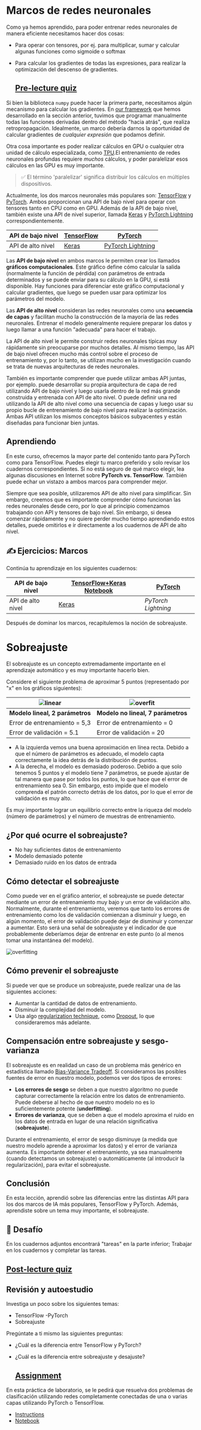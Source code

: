 # Marcos de redes neuronales

Como ya hemos aprendido, para poder entrenar redes neuronales de manera eficiente necesitamos hacer dos cosas:

* Para operar con tensores, por ej. para multiplicar, sumar y calcular algunas funciones como sigmoide o softmax
* Para calcular los gradientes de todas las expresiones, para realizar la optimización del descenso de gradientes.

  ## [Pre-lecture quiz](https://red-field-0a6ddfd03.1.azurestaticapps.net/quiz/105)

Si bien la biblioteca `numpy` puede hacer la primera parte, necesitamos algún mecanismo para calcular los gradientes. En [our framework](../04-OwnFramework/OwnFramework.ipynb) que hemos desarrollado en la sección anterior, tuvimos que programar manualmente todas las funciones derivadas dentro del método "hacia atrás", que realiza retropropagación. Idealmente, un marco debería darnos la oportunidad de calcular gradientes de *cualquier expresión* que podamos definir.

Otra cosa importante es poder realizar cálculos en GPU o cualquier otra unidad de cálculo especializada, como [TPU](https://en.wikipedia.org/wiki/Tensor_Processing_Unit).El entrenamiento de redes neuronales profundas requiere *muchos* cálculos, y poder paralelizar esos cálculos en las GPU es muy importante.

> ✅ El término 'paralelizar' significa distribuir los cálculos en múltiples dispositivos.

Actualmente, los dos marcos neuronales más populares son: [TensorFlow](http://TensorFlow.org) y [PyTorch](https://pytorch.org/). Ambos proporcionan una API de bajo nivel para operar con tensores tanto en CPU como en GPU. Además de la API de bajo nivel, también existe una API de nivel superior, llamada [Keras](https://keras.io/) y [PyTorch Lightning](https://pytorchlightning.ai/) correspondientemente.

API de bajo nivel | [TensorFlow](http://TensorFlow.org) | [PyTorch](https://pytorch.org/)
--------------|-------------------------------------|--------------------------------
API de alto nivel| [Keras](https://keras.io/) | [PyTorch Lightning](https://pytorchlightning.ai/)

Las **API de bajo nivel** en ambos marcos le permiten crear los llamados **gráficos computacionales**. Este gráfico define cómo calcular la salida (normalmente la función de pérdida) con parámetros de entrada determinados y se puede enviar para su cálculo en la GPU, si está disponible. Hay funciones para diferenciar este gráfico computacional y calcular gradientes, que luego se pueden usar para optimizar los parámetros del modelo.

Las **API de alto nivel** consideran las redes neuronales como una **secuencia de capas** y facilitan mucho la construcción de la mayoría de las redes neuronales. Entrenar el modelo generalmente requiere preparar los datos y luego llamar a una función "adecuada" para hacer el trabajo.

La API de alto nivel le permite construir redes neuronales típicas muy rápidamente sin preocuparse por muchos detalles. Al mismo tiempo, las API de bajo nivel ofrecen mucho más control sobre el proceso de entrenamiento y, por lo tanto, se utilizan mucho en la investigación cuando se trata de nuevas arquitecturas de redes neuronales.

También es importante comprender que puede utilizar ambas API juntas, por ejemplo. puede desarrollar su propia arquitectura de capa de red utilizando API de bajo nivel y luego usarla dentro de la red más grande construida y entrenada con API de alto nivel. O puede definir una red utilizando la API de alto nivel como una secuencia de capas y luego usar su propio bucle de entrenamiento de bajo nivel para realizar la optimización. Ambas API utilizan los mismos conceptos básicos subyacentes y están diseñadas para funcionar bien juntas.

## Aprendiendo

En este curso, ofrecemos la mayor parte del contenido tanto para PyTorch como para TensorFlow. Puedes elegir tu marco preferido y solo revisar los cuadernos correspondientes. Si no está seguro de qué marco elegir, lea algunas discusiones en Internet sobre **PyTorch vs. TensorFlow**. También puede echar un vistazo a ambos marcos para comprender mejor.

Siempre que sea posible, utilizaremos API de alto nivel para simplificar. Sin embargo, creemos que es importante comprender cómo funcionan las redes neuronales desde cero, por lo que al principio comenzamos trabajando con API y tensores de bajo nivel. Sin embargo, si desea comenzar rápidamente y no quiere perder mucho tiempo aprendiendo estos detalles, puede omitirlos e ir directamente a los cuadernos de API de alto nivel.

## ✍️ Ejercicios: Marcos

Continúa tu aprendizaje en los siguientes cuadernos:

API de bajo nivel | [TensorFlow+Keras Notebook](IntroKerasTF.ipynb) | [PyTorch](IntroPyTorch.ipynb)
--------------|-------------------------------------|--------------------------------
API de alto nivel| [Keras](IntroKeras.ipynb) | *PyTorch Lightning*

Después de dominar los marcos, recapitulemos la noción de sobreajuste.

# Sobreajuste

El sobreajuste es un concepto extremadamente importante en el aprendizaje automático y es muy importante hacerlo bien.

Considere el siguiente problema de aproximar 5 puntos (representado por "x" en los gráficos siguientes):

![linear](../images/overfit1.jpg) | ![overfit](../images/overfit2.jpg)
-------------------------|--------------------------
**Modelo lineal, 2 parámetros** | **Modelo no lineal, 7 parámetros**
Error de entrenamiento = 5,3 | Error de entrenamiento = 0
Error de validación = 5.1 | Error de validación = 20

* A la izquierda vemos una buena aproximación en línea recta. Debido a que el número de parámetros es adecuado, el modelo capta correctamente la idea detrás de la distribución de puntos.
* A la derecha, el modelo es demasiado poderoso. Debido a que solo tenemos 5 puntos y el modelo tiene 7 parámetros, se puede ajustar de tal manera que pase por todos los puntos, lo que hace que el error de entrenamiento sea 0. Sin embargo, esto impide que el modelo comprenda el patrón correcto detrás de los datos, por lo que el error de validación es muy alto.

Es muy importante lograr un equilibrio correcto entre la riqueza del modelo (número de parámetros) y el número de muestras de entrenamiento.

## ¿Por qué ocurre el sobreajuste?

   * No hay suficientes datos de entrenamiento
   * Modelo demasiado potente
   * Demasiado ruido en los datos de entrada

## Cómo detectar el sobreajuste

Como puede ver en el gráfico anterior, el sobreajuste se puede detectar mediante un error de entrenamiento muy bajo y un error de validación alto. Normalmente, durante el entrenamiento, veremos que tanto los errores de entrenamiento como los de validación comienzan a disminuir y luego, en algún momento, el error de validación puede dejar de disminuir y comenzar a aumentar. Esto será una señal de sobreajuste y el indicador de que probablemente deberíamos dejar de entrenar en este punto (o al menos tomar una instantánea del modelo).

![overfitting](../images/Overfitting.png)

## Cómo prevenir el sobreajuste

Si puede ver que se produce un sobreajuste, puede realizar una de las siguientes acciones:

  * Aumentar la cantidad de datos de entrenamiento.
  * Disminuir la complejidad del modelo.
  * Usa algo [regularization technique](../../4-ComputerVision/08-TransferLearning/TrainingTricks.md), como [Dropout](../../4-ComputerVision/08-TransferLearning/TrainingTricks.md#Dropout), lo que consideraremos más adelante.

## Compensación entre sobreajuste y sesgo-varianza

El sobreajuste es en realidad un caso de un problema más genérico en estadística llamado [Bias-Variance Tradeoff](https://en.wikipedia.org/wiki/Bias%E2%80%93variance_tradeoff). Si consideramos las posibles fuentes de error en nuestro modelo, podemos ver dos tipos de errores:

* **Los errores de sesgo** se deben a que nuestro algoritmo no puede capturar correctamente la relación entre los datos de entrenamiento. Puede deberse al hecho de que nuestro modelo no es lo suficientemente potente (**underfitting**).
* **Errores de varianza**, que se deben a que el modelo aproxima el ruido en los datos de entrada en lugar de una relación significativa (**sobreajuste**).

Durante el entrenamiento, el error de sesgo disminuye (a medida que nuestro modelo aprende a aproximar los datos) y el error de varianza aumenta. Es importante detener el entrenamiento, ya sea manualmente (cuando detectamos un sobreajuste) o automáticamente (al introducir la regularización), para evitar el sobreajuste.

## Conclusión

En esta lección, aprendió sobre las diferencias entre las distintas API para los dos marcos de IA más populares, TensorFlow y PyTorch. Además, aprendiste sobre un tema muy importante, el sobreajuste.

## 🚀 Desafío

En los cuadernos adjuntos encontrará "tareas" en la parte inferior; Trabajar en los cuadernos y completar las tareas.

## [Post-lecture quiz](https://red-field-0a6ddfd03.1.azurestaticapps.net/quiz/205)

## Revisión y autoestudio

Investiga un poco sobre los siguientes temas:

- TensorFlow
-PyTorch
- Sobreajuste

Pregúntate a ti mismo las siguientes preguntas:

- ¿Cuál es la diferencia entre TensorFlow y PyTorch?
- ¿Cuál es la diferencia entre sobreajuste y desajuste?

  ## [Assignment](lab/README.md)

En esta práctica de laboratorio, se le pedirá que resuelva dos problemas de clasificación utilizando redes completamente conectadas de una o varias capas utilizando PyTorch o TensorFlow.

* [Instructions](lab/README.md)
* [Notebook](lab/LabFrameworks.ipynb)
